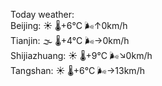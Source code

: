 Today weather:  
Beijing: ☀️ 🌡️+6°C 🌬️↑0km/h  
Tianjin: 🌫  🌡️+4°C 🌬️→0km/h  
Shijiazhuang: ☀️ 🌡️+9°C 🌬️↘0km/h  
Tangshan: ☀️ 🌡️+6°C 🌬️→13km/h  
